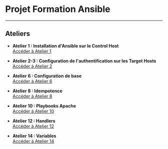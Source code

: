 # Projet Formation Ansible

---

## Ateliers

- **Atelier 1 : Installation d'Ansible sur le Control Host**  
  [Accéder à Atelier 1](atelier-1.md)

- **Atelier 2-3 : Configuration de l'authentification sur les Target Hosts**  
  [Accéder à Atelier 2](atelier-2-3.md)

- **Atelier 6 : Configuration de base**  
  [Accéder à Atelier 6](atelier-6.md)

- **Atelier 8 : Idempotence**  
  [Accéder à Atelier 8](atelier-8.md)

- **Atelier 10 : Playbooks Apache**  
  [Accéder à Atelier 10](atelier-10.md)

- **Atelier 12 : Handlers**  
  [Accéder à Atelier 12](atelier-12.md)
  
- **Atelier 14 : Variables**  
  [Accéder à Atelier 14](atelier-14.md)
